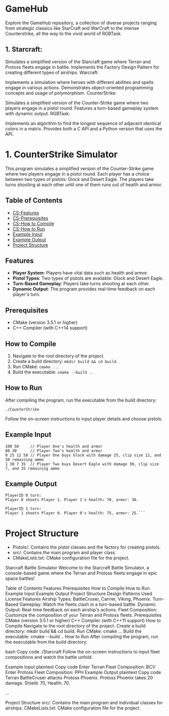 # GameHub
Explore the GameHub repository, a collection of diverse projects ranging from strategic classics like StarCraft and WarCraft to the intense Counterstrike, all the way to the vivid world of RGBTask. 

## 1. Starcraft:

Simulates a simplified version of the Starcraft game where Terran and Protoss fleets engage in battle.
Implements the Factory Design Pattern for creating different types of airships.
Warcraft:

Implements a simulation where heroes with different abilities and spells engage in various actions.
Demonstrates object-oriented programming concepts and usage of polymorphism.
CounterStrike:

Simulates a simplified version of the Counter-Strike game where two players engage in a pistol round.
Features a turn-based gameplay system with dynamic output.
RGBTask:

Implements an algorithm to find the longest sequence of adjacent identical colors in a matrix.
Provides both a C API and a Python version that uses the API.

# 1. CounterStrike Simulator

This program simulates a simplified version of the Counter-Strike game where two players engage in a pistol round. Each player has a choice between two types of pistols: Glock and Desert Eagle. The players take turns shooting at each other until one of them runs out of health and armor.

## Table of Contents

- [CS-Features](#CS-features)
- [CS-Prerequisites](#prerequisites)
- [CS-How to Compile](#how-to-compile)
- [CS-How to Run](#how-to-run)
- [Example Input](#example-input)
- [Example Output](#example-output)
- [Project Structure](#project-structure)

## Features

- **Player System**: Players have vital data such as health and armor.
- **Pistol Types**: Two types of pistols are available: Glock and Desert Eagle.
- **Turn-Based Gameplay**: Players take turns shooting at each other.
- **Dynamic Output**: The program provides real-time feedback on each player's turn.

## Prerequisites

- CMake (version 3.5.1 or higher)
- C++ Compiler (with C++14 support)

## How to Compile

1. Navigate to the root directory of the project.
2. Create a build directory: `mkdir build && cd build`.
3. Run CMake: `cmake ..`.
4. Build the executable: `cmake --build .`.

## How to Run

After compiling the program, run the executable from the build directory:

`./CounterStrike`

Follow the on-screen instructions to input player details and choose pistols.

## Example Input
```
100 50     // Player One's health and armor
80 30      // Player Two's health and armor
0 25 12 50 // Player One buys Glock with damage 25, clip size 12, and 50 remaining ammo
1 30 7 35  // Player Two buys Desert Eagle with damage 30, clip size 7, and 35 remaining ammo
```
## Example Output
```
PlayerID 0 turn:
Player 0 shoots Player 1. Player 1's health: 70, armor: 30.

PlayerID 1 turn:
Player 1 shoots Player 0. Player 0's health: 75, armor: 25.```
```

# Project Structure
- Pistols/: Contains the pistol classes and the factory for creating pistols.
- src/: Contains the main program and player class.
- CMakeLists.txt: CMake configuration file for the project.

Starcraft Battle Simulator
Welcome to the Starcraft Battle Simulator, a console-based game where the Terran and Protoss fleets engage in epic space battles!

Table of Contents
Features
Prerequisites
How to Compile
How to Run
Example Input
Example Output
Project Structure
Design Patterns Used
License
Features
Airship Types: BattleCruser, Carrier, Viking, Phoenix.
Turn-Based Gameplay: Watch the fleets clash in a turn-based battle.
Dynamic Output: Real-time feedback on each airship's actions.
Fleet Composition: Customize the composition of your Terran and Protoss fleets.
Prerequisites
CMake (version 3.5.1 or higher)
C++ Compiler (with C++11 support)
How to Compile
Navigate to the root directory of the project.
Create a build directory: mkdir build && cd build.
Run CMake: cmake ...
Build the executable: cmake --build ..
How to Run
After compiling the program, run the executable from the build directory:

bash
Copy code
./Starcraft
Follow the on-screen instructions to input fleet compositions and watch the battle unfold.

Example Input
plaintext
Copy code
Enter Terran Fleet Composition: BCV
Enter Protoss Fleet Composition: PPH
Example Output
plaintext
Copy code
Terran BattleCruser attacks Protoss Phoenix.
Protoss Phoenix takes 20 damage. Shield: 70, Health: 70.

...

Project Structure
src/: Contains the main program and individual classes for airships.
CMakeLists.txt: CMake configuration file for the project.

